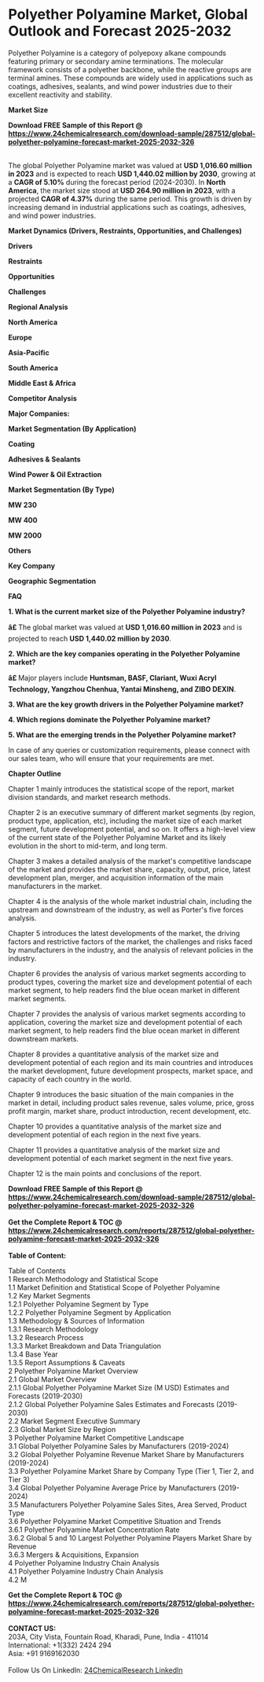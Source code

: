 <h1>Polyether Polyamine Market, Global Outlook and Forecast 2025-2032</h1><p>Polyether Polyamine is a category of polyepoxy alkane compounds featuring primary or secondary amine terminations. The molecular framework consists of a polyether backbone, while the reactive groups are terminal amines. These compounds are widely used in applications such as coatings, adhesives, sealants, and wind power industries due to their excellent reactivity and stability.</p><p>
<strong>Market Size</strong></p><p>
</p><div><b>Download FREE Sample of this Report @ 
            <a href="https://www.24chemicalresearch.com/download-sample/287512/global-polyether-polyamine-forecast-market-2025-2032-326">
            https://www.24chemicalresearch.com/download-sample/287512/global-polyether-polyamine-forecast-market-2025-2032-326</a></b></div><br><p>The global Polyether Polyamine market was valued at <strong>USD 1,016.60 million in 2023</strong> and is expected to reach <strong>USD 1,440.02 million by 2030</strong>, growing at a <strong>CAGR of 5.10%</strong> during the forecast period (2024-2030). In <strong>North America</strong>, the market size stood at <strong>USD 264.90 million in 2023</strong>, with a projected <strong>CAGR of 4.37%</strong> during the same period. This growth is driven by increasing demand in industrial applications such as coatings, adhesives, and wind power industries.</p><p>
<strong>Market Dynamics (Drivers, Restraints, Opportunities, and Challenges)</strong></p><p>
<strong>Drivers</strong></p><p>
</p><p>
<strong>Restraints</strong></p><p>
</p><p>
<strong>Opportunities</strong></p><p>
</p><p>
<strong>Challenges</strong></p><p>
</p><p>
<strong>Regional Analysis</strong></p><p>
<strong>North America</strong></p><p>
</p><p>
<strong>Europe</strong></p><p>
</p><p>
<strong>Asia-Pacific</strong></p><p>
</p><p>
<strong>South America</strong></p><p>
</p><p>
<strong>Middle East &amp; Africa</strong></p><p>
</p><p>
<strong>Competitor Analysis </strong></p><p>
<strong>Major Companies:</strong></p><p>
</p><p>
<strong>Market Segmentation (By Application)</strong></p><p>
<strong>Coating</strong></p><p>
</p><p>
<strong>Adhesives &amp; Sealants</strong></p><p>
</p><p>
<strong>Wind Power &amp; Oil Extraction</strong></p><p>
</p><p>
<strong>Market Segmentation (By Type)</strong></p><p>
<strong>MW 230</strong></p><p>
</p><p>
<strong>MW 400</strong></p><p>
</p><p>
<strong>MW 2000</strong></p><p>
</p><p>
<strong>Others</strong></p><p>
</p><p>
<strong>Key Company</strong></p><p>
</p><p>
<strong>Geographic Segmentation</strong></p><p>
</p><p>
<strong>FAQ </strong></p><p>
<strong>1. What is the current market size of the Polyether Polyamine industry?</strong></p><p>
</p><p><strong>â£ </strong>The global market was valued at <strong>USD 1,016.60 million in 2023</strong> and is projected to reach <strong>USD 1,440.02 million by 2030</strong>.</p><p>
<strong>2. Which are the key companies operating in the Polyether Polyamine market?</strong></p><p>
</p><p><strong>â£ </strong>Major players include <strong>Huntsman, BASF, Clariant, Wuxi Acryl Technology, Yangzhou Chenhua, Yantai Minsheng, and ZIBO DEXIN</strong>.</p><p>
<strong>3. What are the key growth drivers in the Polyether Polyamine market?</strong></p><p>
</p><p>
<strong>4. Which regions dominate the Polyether Polyamine market?</strong></p><p>
</p><p>
<strong>5. What are the emerging trends in the Polyether Polyamine market?</strong></p><p>
</p><p>
</p><p>
</p><p>
In case of any queries or customization requirements, please connect with our sales team, who will ensure that your requirements are met.</p><p>
<strong>Chapter Outline</strong></p><p>
Chapter 1 mainly introduces the statistical scope of the report, market division standards, and market research methods.</p><p>
Chapter 2 is an executive summary of different market segments (by region, product type, application, etc), including the market size of each market segment, future development potential, and so on. It offers a high-level view of the current state of the Polyether Polyamine Market and its likely evolution in the short to mid-term, and long term.</p><p>
Chapter 3 makes a detailed analysis of the market's competitive landscape of the market and provides the market share, capacity, output, price, latest development plan, merger, and acquisition information of the main manufacturers in the market.</p><p>
Chapter 4 is the analysis of the whole market industrial chain, including the upstream and downstream of the industry, as well as Porter's five forces analysis.</p><p>
Chapter 5 introduces the latest developments of the market, the driving factors and restrictive factors of the market, the challenges and risks faced by manufacturers in the industry, and the analysis of relevant policies in the industry.</p><p>
Chapter 6 provides the analysis of various market segments according to product types, covering the market size and development potential of each market segment, to help readers find the blue ocean market in different market segments.</p><p>
Chapter 7 provides the analysis of various market segments according to application, covering the market size and development potential of each market segment, to help readers find the blue ocean market in different downstream markets.</p><p>
Chapter 8 provides a quantitative analysis of the market size and development potential of each region and its main countries and introduces the market development, future development prospects, market space, and capacity of each country in the world.</p><p>
Chapter 9 introduces the basic situation of the main companies in the market in detail, including product sales revenue, sales volume, price, gross profit margin, market share, product introduction, recent development, etc.</p><p>
Chapter 10 provides a quantitative analysis of the market size and development potential of each region in the next five years.</p><p>
Chapter 11 provides a quantitative analysis of the market size and development potential of each market segment in the next five years.</p><p>
Chapter 12 is the main points and conclusions of the report.</p><div><b>Download FREE Sample of this Report @ 
            <a href="https://www.24chemicalresearch.com/download-sample/287512/global-polyether-polyamine-forecast-market-2025-2032-326">
            https://www.24chemicalresearch.com/download-sample/287512/global-polyether-polyamine-forecast-market-2025-2032-326</a></b></div><br><div><b>Get the Complete Report & TOC @ 
            <a href="https://www.24chemicalresearch.com/reports/287512/global-polyether-polyamine-forecast-market-2025-2032-326">
            https://www.24chemicalresearch.com/reports/287512/global-polyether-polyamine-forecast-market-2025-2032-326</a></b></div><br>
            <b>Table of Content:</b><p>Table of Contents<br />
1 Research Methodology and Statistical Scope<br />
1.1 Market Definition and Statistical Scope of Polyether Polyamine<br />
1.2 Key Market Segments<br />
1.2.1 Polyether Polyamine Segment by Type<br />
1.2.2 Polyether Polyamine Segment by Application<br />
1.3 Methodology & Sources of Information<br />
1.3.1 Research Methodology<br />
1.3.2 Research Process<br />
1.3.3 Market Breakdown and Data Triangulation<br />
1.3.4 Base Year<br />
1.3.5 Report Assumptions & Caveats<br />
2 Polyether Polyamine Market Overview<br />
2.1 Global Market Overview<br />
2.1.1 Global Polyether Polyamine Market Size (M USD) Estimates and Forecasts (2019-2030)<br />
2.1.2 Global Polyether Polyamine Sales Estimates and Forecasts (2019-2030)<br />
2.2 Market Segment Executive Summary<br />
2.3 Global Market Size by Region<br />
3 Polyether Polyamine Market Competitive Landscape<br />
3.1 Global Polyether Polyamine Sales by Manufacturers (2019-2024)<br />
3.2 Global Polyether Polyamine Revenue Market Share by Manufacturers (2019-2024)<br />
3.3 Polyether Polyamine Market Share by Company Type (Tier 1, Tier 2, and Tier 3)<br />
3.4 Global Polyether Polyamine Average Price by Manufacturers (2019-2024)<br />
3.5 Manufacturers Polyether Polyamine Sales Sites, Area Served, Product Type<br />
3.6 Polyether Polyamine Market Competitive Situation and Trends<br />
3.6.1 Polyether Polyamine Market Concentration Rate<br />
3.6.2 Global 5 and 10 Largest Polyether Polyamine Players Market Share by Revenue<br />
3.6.3 Mergers & Acquisitions, Expansion<br />
4 Polyether Polyamine Industry Chain Analysis<br />
4.1 Polyether Polyamine Industry Chain Analysis<br />
4.2 M</p><div><b>Get the Complete Report & TOC @ 
            <a href="https://www.24chemicalresearch.com/reports/287512/global-polyether-polyamine-forecast-market-2025-2032-326">
            https://www.24chemicalresearch.com/reports/287512/global-polyether-polyamine-forecast-market-2025-2032-326</a></b></div><br><b>CONTACT US:</b><br>
            203A, City Vista, Fountain Road, Kharadi, Pune, India - 411014<br>
            International: +1(332) 2424 294<br>
            Asia: +91 9169162030 <br><br>
            Follow Us On LinkedIn: <a href="https://www.linkedin.com/company/24chemicalresearch/">24ChemicalResearch LinkedIn</a>